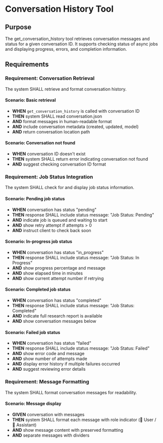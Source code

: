 # Conversation History Tool

## Purpose

The get_conversation_history tool retrieves conversation messages and status for a given conversation ID. It supports checking status of async jobs and displaying progress, errors, and completion information.

## Requirements

### Requirement: Conversation Retrieval

The system SHALL retrieve and format conversation history.

#### Scenario: Basic retrieval
- **WHEN** `get_conversation_history` is called with conversation ID
- **THEN** system SHALL read conversation.json
- **AND** format messages in human-readable format
- **AND** include conversation metadata (created, updated, model)
- **AND** return conversation location path

#### Scenario: Conversation not found
- **WHEN** conversation ID doesn't exist
- **THEN** system SHALL return error indicating conversation not found
- **AND** suggest checking conversation ID format

### Requirement: Job Status Integration

The system SHALL check for and display job status information.

#### Scenario: Pending job status
- **WHEN** conversation has status "pending"
- **THEN** response SHALL include status message: "Job Status: Pending"
- **AND** indicate job is queued and waiting to start
- **AND** show retry attempt if attempts > 0
- **AND** instruct client to check back soon

#### Scenario: In-progress job status
- **WHEN** conversation has status "in_progress"
- **THEN** response SHALL include status message: "Job Status: In Progress"
- **AND** show progress percentage and message
- **AND** show elapsed time in minutes
- **AND** show current attempt number if retrying

#### Scenario: Completed job status
- **WHEN** conversation has status "completed"
- **THEN** response SHALL include status message: "Job Status: Completed"
- **AND** indicate full research report is available
- **AND** show conversation messages below

#### Scenario: Failed job status
- **WHEN** conversation has status "failed"
- **THEN** response SHALL include status message: "Job Status: Failed"
- **AND** show error code and message
- **AND** show number of attempts made
- **AND** display error history if multiple failures occurred
- **AND** suggest reviewing error details

### Requirement: Message Formatting

The system SHALL format conversation messages for readability.

#### Scenario: Message display
- **GIVEN** conversation with messages
- **THEN** system SHALL format each message with role indicator (👤 User / 🤖 Assistant)
- **AND** show message content with preserved formatting
- **AND** separate messages with dividers

